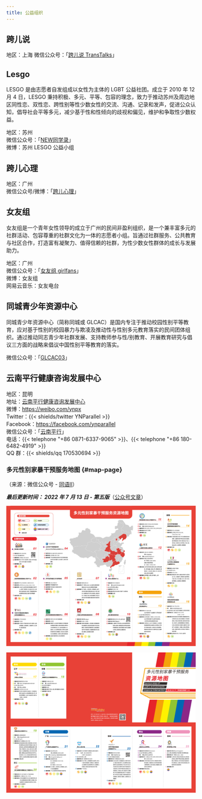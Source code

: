 ```yaml
---
title: 公益组织
---
```


## 跨儿说

地区：上海
微信公众号：「[跨儿说 TransTalks](weixin://TransTalks)」

## Lesgo

LESGO 是由志愿者自发组成以女性为主体的 LGBT 公益社团。成立于 2010 年 12 月 4 日，LESGO 秉持积极、多元、平等、包容的理念，致力于推动苏州及周边地区同性恋、双性恋、跨性别等性少数女性的交流、沟通、记录和发声，促进公众认知，倡导社会平等多元，减少基于性和性倾向的歧视和偏见，维护和争取性少数权益。

地区：苏州\
微信公众号：「[NEW同学录](weixin://lesgosuzhoulala)」\
微博：苏州 LESGO 公益小组

## 跨儿心理

地区：广州\
微信公众号/微博：「[跨儿心理](weixin://kuaerxinli)」

## 女友组

女友组是一个青年女性领导的成立于广州的民间非盈利组织，是一个兼丰富多元的社群活动、包容尊重的社群文化为一体的志愿者小组。旨通过社群服务、公共教育与社区合作，打造富有凝聚力、值得信赖的社群，为性少数女性群体的成长与发展助力。

地区：广州\
微信公众号：「[女友组 girlfans](weixin://girlfans2009GZ)」\
微博：女友组\
网易云音乐：女友电台

## 同城青少年资源中心

同城青少年资源中心（简称同城或 GLCAC）是国内专注于推动校园性别平等教育，应对基于性别的校园暴力与欺凌及推动性与性别多元教育落实的民间团体组织。通过推动同志青少年社群发展、支持教师参与性/别教育、开展教育研究与倡议三方面的战略来倡议中国性别平等教育的落实。

微信公众号：「[GLCAC03](weixin://glcac-03)」

## 云南平行健康咨询发展中心

地区：昆明\
地址：[云南平行健康咨询发展中心](https://amap.com/place/B0FFJKX03E)\
微博：<https://weibo.com/ynpx>\
Twitter：{{< shields/twitter YNParallel >}}\
Facebook：<https://facebook.com/ynparallel>\
微信公众号：「[云南平行](weixin://ynpx087163379065)」\
电话：{{< telephone "+86 0871-6337-9065" >}}、{{< telephone "+86 180-6482-4919" >}}\
QQ 群：{{< shields/qq 170530694 >}}

### 多元性别家暴干预服务地图 {#map-page}

（来源：微信公众号 - [同语II](weixin://tongyu2005-ii)）

***最后更新时间： 2022 年 7 月 13 日 - 第五版***（[公众号文章](https://mp.weixin.qq.com/s/jzFVpU99rlFaxZZkqWDM0g)）

![Figure 1](./mappage1.png)

![Figure 2](./mappage2.png)
